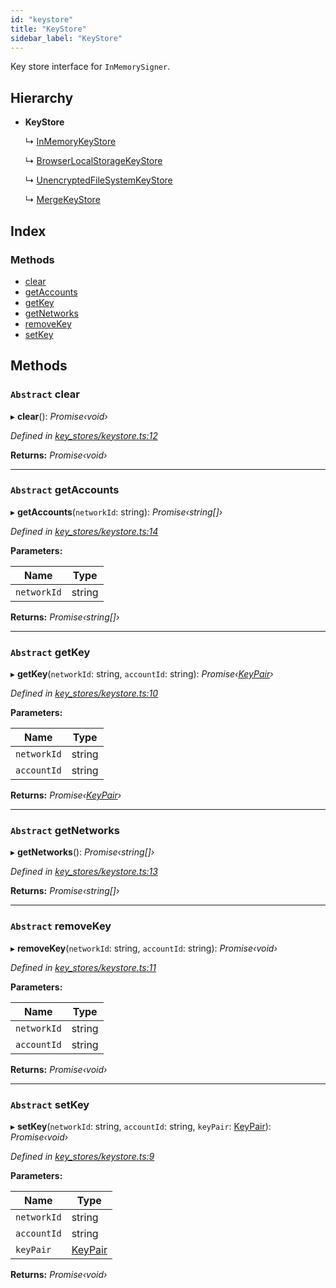 ```yaml
---
id: "keystore"
title: "KeyStore"
sidebar_label: "KeyStore"
---
```


Key store interface for `InMemorySigner`.

## Hierarchy

* **KeyStore**

  ↳ [InMemoryKeyStore](inmemorykeystore.md)

  ↳ [BrowserLocalStorageKeyStore](browserlocalstoragekeystore.md)

  ↳ [UnencryptedFileSystemKeyStore](unencryptedfilesystemkeystore.md)

  ↳ [MergeKeyStore](mergekeystore.md)

## Index

### Methods

* [clear](keystore.md#abstract-clear)
* [getAccounts](keystore.md#abstract-getaccounts)
* [getKey](keystore.md#abstract-getkey)
* [getNetworks](keystore.md#abstract-getnetworks)
* [removeKey](keystore.md#abstract-removekey)
* [setKey](keystore.md#abstract-setkey)

## Methods

### `Abstract` clear

▸ **clear**(): *Promise‹void›*

*Defined in [key_stores/keystore.ts:12](https://github.com/near/near-api-js/blob/88ad17d/src.ts/key_stores/keystore.ts#L12)*

**Returns:** *Promise‹void›*

___

### `Abstract` getAccounts

▸ **getAccounts**(`networkId`: string): *Promise‹string[]›*

*Defined in [key_stores/keystore.ts:14](https://github.com/near/near-api-js/blob/88ad17d/src.ts/key_stores/keystore.ts#L14)*

**Parameters:**

Name | Type |
------ | ------ |
`networkId` | string |

**Returns:** *Promise‹string[]›*

___

### `Abstract` getKey

▸ **getKey**(`networkId`: string, `accountId`: string): *Promise‹[KeyPair](keypair.md)›*

*Defined in [key_stores/keystore.ts:10](https://github.com/near/near-api-js/blob/88ad17d/src.ts/key_stores/keystore.ts#L10)*

**Parameters:**

Name | Type |
------ | ------ |
`networkId` | string |
`accountId` | string |

**Returns:** *Promise‹[KeyPair](keypair.md)›*

___

### `Abstract` getNetworks

▸ **getNetworks**(): *Promise‹string[]›*

*Defined in [key_stores/keystore.ts:13](https://github.com/near/near-api-js/blob/88ad17d/src.ts/key_stores/keystore.ts#L13)*

**Returns:** *Promise‹string[]›*

___

### `Abstract` removeKey

▸ **removeKey**(`networkId`: string, `accountId`: string): *Promise‹void›*

*Defined in [key_stores/keystore.ts:11](https://github.com/near/near-api-js/blob/88ad17d/src.ts/key_stores/keystore.ts#L11)*

**Parameters:**

Name | Type |
------ | ------ |
`networkId` | string |
`accountId` | string |

**Returns:** *Promise‹void›*

___

### `Abstract` setKey

▸ **setKey**(`networkId`: string, `accountId`: string, `keyPair`: [KeyPair](keypair.md)): *Promise‹void›*

*Defined in [key_stores/keystore.ts:9](https://github.com/near/near-api-js/blob/88ad17d/src.ts/key_stores/keystore.ts#L9)*

**Parameters:**

Name | Type |
------ | ------ |
`networkId` | string |
`accountId` | string |
`keyPair` | [KeyPair](keypair.md) |

**Returns:** *Promise‹void›*
